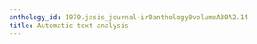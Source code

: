 ```yaml
---
anthology_id: 1979.jasis_journal-ir0anthology0volumeA30A2.14
title: Automatic text analysis
---
```

